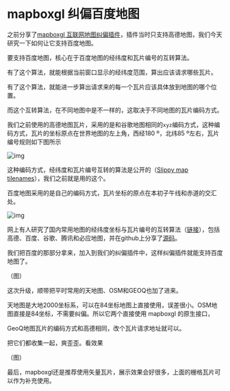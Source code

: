 # mapboxgl 纠偏百度地图

之前分享了[mapboxgl 互联网地图纠偏插件](http://gisarmory.xyz/blog/index.html?blog=mapboxglMapCorrection3)，插件当时只支持高德地图，我们今天研究一下如何让它支持百度地图。

要支持百度地图，核心在于百度地图的经纬度和瓦片编号的互转算法。

有了这个算法，就能根据当前窗口显示的经纬度范围，算出应该请求哪些瓦片。

有了这个算法，就能进一步算出请求来的每一个瓦片应该具体放到地图的哪个位置。

而这个互转算法，在不同地图中是不一样的，这取决于不同地图的瓦片编码方式。

我们之前使用的高德地图瓦片，采用的是和谷歌地图相同的`xyz`编码方式，这种编码方式，瓦片的坐标原点在世界地图的左上角，西经180 º，北纬85 º左右，瓦片编号规则如下图所示

![img](file:///C:/Users/HERO/AppData/Local/Temp/enhtmlclip/Image.jpg)

这种编码方式，经纬度和瓦片编号互转的算法是公开的（[Slippy map tilenames](https://wiki.openstreetmap.org/wiki/Slippy_map_tilenames)），我们之前就是用的这个。

百度地图采用的是自己的编码方式，瓦片坐标的原点在本初子午线和赤道的交汇处。

![img](file:///C:/Users/HERO/AppData/Local/Temp/enhtmlclip/Image(1).jpg)



网上有人研究了国内常用地图的经纬度坐标与瓦片编号的互转算法（[链接](https://cntchen.github.io/2016/05/09/%E5%9B%BD%E5%86%85%E4%B8%BB%E8%A6%81%E5%9C%B0%E5%9B%BE%E7%93%A6%E7%89%87%E5%9D%90%E6%A0%87%E7%B3%BB%E5%AE%9A%E4%B9%89%E5%8F%8A%E8%AE%A1%E7%AE%97%E5%8E%9F%E7%90%86/)），包括高德、百度、谷歌、腾讯和必应地图，并在github上分享了[源码](https://github.com/CntChen/tile-lnglat-transform)。

我们把百度的那部分拿来，加入到我们的纠偏插件中，这样纠偏插件就能支持百度地图了。

（图）



这次升级，顺带把平时常用的天地图、OSM和GEOQ也加了进来。

天地图是大地2000坐标系，可以在84坐标地图上直接使用，误差很小。OSM地图直接是84坐标，不需要纠偏。所以它两个直接使用 mapboxgl 的原生接口，

GeoQ地图瓦片的编码方式和高德相同，改个瓦片请求地址就可以。

把它们都收集一起，爽歪歪。看效果

（图）

最后，mapboxgl还是推荐使用矢量瓦片，展示效果会好很多，上面的栅格瓦片可以作为补充使用。







